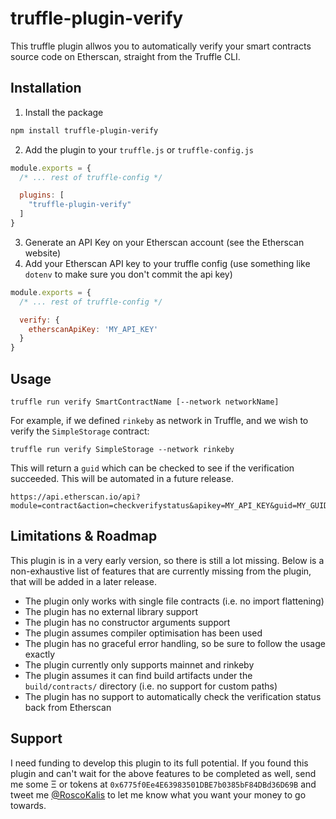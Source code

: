 # truffle-plugin-verify

This truffle plugin allwos you to automatically verify your smart contracts source code on Etherscan, straight from the Truffle CLI.

## Installation
1. Install the package
```sh
npm install truffle-plugin-verify
```
2. Add the plugin to your `truffle.js` or `truffle-config.js`
```js
module.exports = {
  /* ... rest of truffle-config */

  plugins: [
    "truffle-plugin-verify"
  ]
}
```
3. Generate an API Key on your Etherscan account (see the Etherscan website)
4. Add your Etherscan API key to your truffle config (use something like `dotenv` to make sure you don't commit the api key)
```js
module.exports = {
  /* ... rest of truffle-config */

  verify: {
    etherscanApiKey: 'MY_API_KEY'
  }
}
```

## Usage
```
truffle run verify SmartContractName [--network networkName]
```

For example, if we defined `rinkeby` as network in Truffle, and we wish to verify the `SimpleStorage` contract:

```
truffle run verify SimpleStorage --network rinkeby
```

This will return a `guid` which can be checked to see if the verification succeeded. This will be automated in a future release.

```
https://api.etherscan.io/api?module=contract&action=checkverifystatus&apikey=MY_API_KEY&guid=MY_GUID
```

## Limitations & Roadmap
This plugin is in a very early version, so there is still a lot missing. Below is a non-exhaustive list of features that are currently missing from the plugin, that will be added in a later release.

* The plugin only works with single file contracts (i.e. no import flattening)
* The plugin has no external library support
* The plugin has no constructor arguments support
* The plugin assumes compiler optimisation has been used
* The plugin has no graceful error handling, so be sure to follow the usage exactly
* The plugin currently only supports mainnet and rinkeby
* The plugin assumes it can find build artifacts under the `build/contracts/` directory (i.e. no support for custom paths)
* The plugin has no support to automatically check the verification status back from Etherscan

## Support
I need funding to develop this plugin to its full potential. If you found this plugin and can't wait for the above features to be completed as well, send me some Ξ or tokens at `0x6775f0Ee4E63983501DBE7b0385bF84DBd36D69B` and tweet me [@RoscoKalis](https://twitter.com/RoscoKalis) to let me know what you want your money to go towards.
